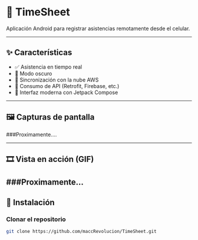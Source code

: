 # 📱 TimeSheet

Aplicación Android para registrar asistencias remotamente desde el celular.

---

## ✨ Características

- ✅ Asistencia en tiempo real
- 🌙 Modo oscuro
- 🔄 Sincronización con la nube AWS
- 📡 Consumo de API (Retrofit, Firebase, etc.)
- 📱 Interfaz moderna con Jetpack Compose

---

## 🖼️ Capturas de pantalla

###Proximamente....

---

## 🎞️ Vista en acción (GIF)

###Proximamente...
---

## 🚀 Instalación

### Clonar el repositorio

```bash
git clone https://github.com/maccRevolucion/TimeSheet.git
